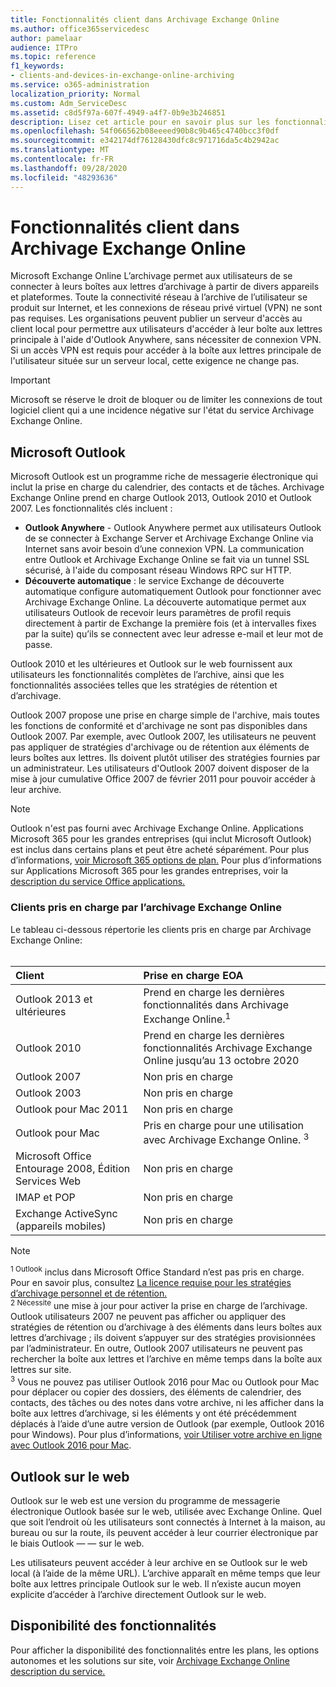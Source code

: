 ```yaml
---
title: Fonctionnalités client dans Archivage Exchange Online
ms.author: office365servicedesc
author: pamelaar
audience: ITPro
ms.topic: reference
f1_keywords:
- clients-and-devices-in-exchange-online-archiving
ms.service: o365-administration
localization_priority: Normal
ms.custom: Adm_ServiceDesc
ms.assetid: c8d5f97a-607f-4949-a4f7-0b9e3b246851
description: Lisez cet article pour en savoir plus sur les fonctionnalités client disponibles dans Microsoft Exchange Online’archivage.
ms.openlocfilehash: 54f066562b08eeeed90b8c9b465c4740bcc3f0df
ms.sourcegitcommit: e342174df76128430dfc8c971716da5c4b2942ac
ms.translationtype: MT
ms.contentlocale: fr-FR
ms.lasthandoff: 09/28/2020
ms.locfileid: "48293636"
---
```

# <a name="client-features-in-exchange-online-archiving"></a>Fonctionnalités client dans Archivage Exchange Online

Microsoft Exchange Online L’archivage permet aux utilisateurs de se connecter à leurs boîtes aux lettres d’archivage à partir de divers appareils et plateformes. Toute la connectivité réseau à l’archive de l’utilisateur se produit sur Internet, et les connexions de réseau privé virtuel (VPN) ne sont pas requises. Les organisations peuvent publier un serveur d'accès au client local pour permettre aux utilisateurs d'accéder à leur boîte aux lettres principale à l'aide d'Outlook Anywhere, sans nécessiter de connexion VPN. Si un accès VPN est requis pour accéder à la boîte aux lettres principale de l'utilisateur située sur un serveur local, cette exigence ne change pas.
  
> [!IMPORTANT]
> Microsoft se réserve le droit de bloquer ou de limiter les connexions de tout logiciel client qui a une incidence négative sur l'état du service Archivage Exchange Online.
  
## <a name="microsoft-outlook"></a>Microsoft Outlook

Microsoft Outlook est un programme riche de messagerie électronique qui inclut la prise en charge du calendrier, des contacts et de tâches. Archivage Exchange Online prend en charge Outlook 2013, Outlook 2010 et Outlook 2007. Les fonctionnalités clés incluent :
  
- **Outlook Anywhere** - Outlook Anywhere permet aux utilisateurs Outlook de se connecter à Exchange Server et Archivage Exchange Online via Internet sans avoir besoin d’une connexion VPN. La communication entre Outlook et Archivage Exchange Online se fait via un tunnel SSL sécurisé, à l'aide du composant réseau Windows RPC sur HTTP.    
- **Découverte automatique** : le service Exchange de découverte automatique configure automatiquement Outlook pour fonctionner avec Archivage Exchange Online. La découverte automatique permet aux utilisateurs Outlook de recevoir leurs paramètres de profil requis directement à partir de Exchange la première fois (et à intervalles fixes par la suite) qu’ils se connectent avec leur adresse e-mail et leur mot de passe. 

Outlook 2010 et les ultérieures et Outlook sur le web fournissent aux utilisateurs les fonctionnalités complètes de l’archive, ainsi que les fonctionnalités associées telles que les stratégies de rétention et d’archivage.
  
Outlook 2007 propose une prise en charge simple de l'archive, mais toutes les fonctions de conformité et d'archivage ne sont pas disponibles dans Outlook 2007. Par exemple, avec Outlook 2007, les utilisateurs ne peuvent pas appliquer de stratégies d'archivage ou de rétention aux éléments de leurs boîtes aux lettres. Ils doivent plutôt utiliser des stratégies fournies par un administrateur. Les utilisateurs d'Outlook 2007 doivent disposer de la mise à jour cumulative Office 2007 de février 2011 pour pouvoir accéder à leur archive.
  
> [!NOTE]
> Outlook n'est pas fourni avec Archivage Exchange Online. Applications Microsoft 365 pour les grandes entreprises (qui inclut Microsoft Outlook) est inclus dans certains plans et peut être acheté séparément. Pour plus d’informations, [voir Microsoft 365 options de plan.](../office-365-platform-service-description/office-365-plan-options.md) Pour plus d’informations sur Applications Microsoft 365 pour les grandes entreprises, voir la [description du service Office applications.](../office-applications-service-description/office-applications-service-description.md) 
  
### <a name="clients-supported-by-exchange-online-archiving"></a>Clients pris en charge par l’archivage Exchange Online

Le tableau ci-dessous répertorie les clients pris en charge par Archivage Exchange Online:<br><br>
  
| Client | Prise en charge EOA |
|:-----|:-----|
|Outlook 2013 et ultérieures  <br/> |Prend en charge les dernières fonctionnalités dans Archivage Exchange Online.<sup>1</sup> <br/> |
|Outlook 2010  <br/> |Prend en charge les dernières fonctionnalités Archivage Exchange Online jusqu’au 13 octobre 2020|
|Outlook 2007  <br/> |Non pris en charge |
|Outlook 2003  <br/> |Non pris en charge  <br/> |
|Outlook pour Mac 2011  <br/> |Non pris en charge  <br/> |
|Outlook pour Mac  <br/> |Pris en charge pour une utilisation avec Archivage Exchange Online. <sup>3</sup> <br/> |
|Microsoft Office Entourage 2008, Édition Services Web  <br/> |Non pris en charge  <br/> |
|IMAP et POP  <br/> |Non pris en charge  <br/> |
|Exchange ActiveSync (appareils mobiles)  <br/> |Non pris en charge  <br/> |
   
> [!NOTE]
> <sup>1 Outlook</sup> inclus dans Microsoft Office Standard n’est pas pris en charge. Pour en savoir plus, consultez [La licence requise pour les stratégies d’archivage personnel et de rétention.](https://support.office.com/article/Outlook-license-requirements-for-Exchange-features-46B6B7C5-C3CA-43E5-8424-1E2807917C99) <br/> 
<sup>2 Nécessite</sup> une mise à jour pour activer la prise en charge de l’archivage. Outlook utilisateurs 2007 ne peuvent pas afficher ou appliquer des stratégies de rétention ou d’archivage à des éléments dans leurs boîtes aux lettres d’archivage ; ils doivent s’appuyer sur des stratégies provisionnées par l’administrateur. En outre, Outlook 2007 utilisateurs ne peuvent pas rechercher la boîte aux lettres et l’archive en même temps dans la boîte aux lettres sur site. <br/> 
<sup>3</sup> Vous ne pouvez pas utiliser Outlook 2016 pour Mac ou Outlook pour Mac pour déplacer ou copier des dossiers, des éléments de calendrier, des contacts, des tâches ou des notes dans votre archive, ni les afficher dans la boîte aux lettres d’archivage, si les éléments y ont été précédemment déplacés à l’aide d’une autre version de Outlook (par exemple, Outlook 2016 pour Windows). Pour plus d’informations, [voir Utiliser votre archive en ligne avec Outlook 2016 pour Mac](https://support.office.com/article/Use-your-online-archive-with-Outlook-2016-for-Mac-45b8439c-2982-4b6b-9097-eed71dbfe238). 

## <a name="outlook-on-the-web"></a>Outlook sur le web

Outlook sur le web est une version du programme de messagerie électronique Outlook basée sur le web, utilisée avec Exchange Online. Quel que soit l’endroit où les utilisateurs sont connectés à Internet à la maison, au bureau ou sur la route, ils peuvent accéder à leur courrier électronique par le biais Outlook &mdash; &mdash; sur le web.
  
Les utilisateurs peuvent accéder à leur archive en se Outlook sur le web local (à l’aide de la même URL). L’archive apparaît en même temps que leur boîte aux lettres principale Outlook sur le web. Il n’existe aucun moyen explicite d’accéder à l’archive directement Outlook sur le web.
  
## <a name="feature-availability"></a>Disponibilité des fonctionnalités

Pour afficher la disponibilité des fonctionnalités entre les plans, les options autonomes et les solutions sur site, voir [Archivage Exchange Online description du service.](exchange-online-archiving-service-description.md)